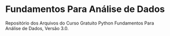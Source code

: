# Fundamentos Para Análise de Dados 

Repositório dos Arquivos do Curso Gratuito Python Fundamentos Para Análise de Dados, Versão 3.0.


